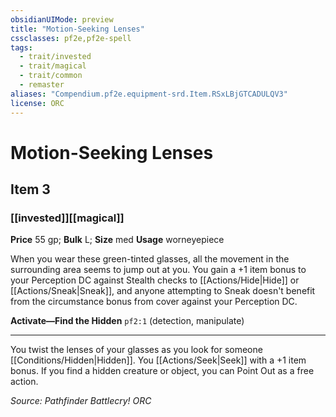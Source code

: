 ```yaml
---
obsidianUIMode: preview
title: "Motion-Seeking Lenses"
cssclasses: pf2e,pf2e-spell
tags:
  - trait/invested
  - trait/magical
  - trait/common
  - remaster
aliases: "Compendium.pf2e.equipment-srd.Item.RSxLBjGTCADULQV3"
license: ORC
---
```

# Motion-Seeking Lenses
## Item 3
### [[invested]][[magical]]


**Price** 55 gp; 
**Bulk** L; **Size** med
**Usage** worneyepiece

When you wear these green-tinted glasses, all the movement in the surrounding area seems to jump out at you. You gain a +1 item bonus to your Perception DC against Stealth checks to [[Actions/Hide|Hide]] or [[Actions/Sneak|Sneak]], and anyone attempting to Sneak doesn't benefit from the circumstance bonus from cover against your Perception DC.

**Activate—Find the Hidden** `pf2:1` (detection, manipulate)

* * *

You twist the lenses of your glasses as you look for someone [[Conditions/Hidden|Hidden]]. You [[Actions/Seek|Seek]] with a +1 item bonus. If you find a hidden creature or object, you can Point Out as a free action.

*Source: Pathfinder Battlecry!*
*ORC*